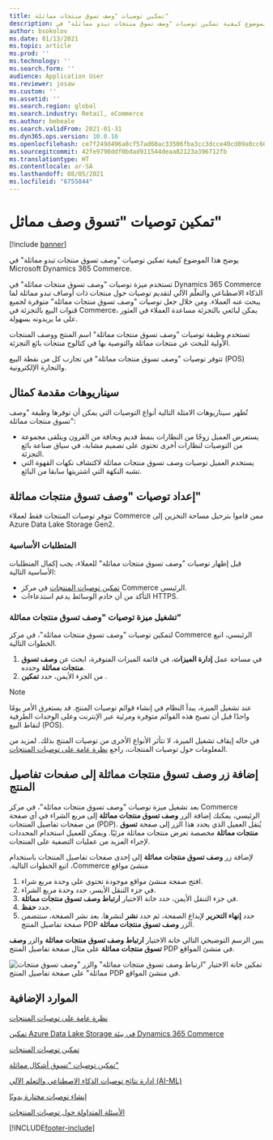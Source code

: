 ```yaml
---
title: تمكين توصيات "وصف تسوق منتجات مماثلة"
description: يوضح هذا الموضوع كيفية تمكين توصيات "وصف تسوق منتجات تبدو مماثلة" في Microsoft Dynamics 365 Commerce.
author: bsokolov
ms.date: 01/13/2021
ms.topic: article
ms.prod: ''
ms.technology: ''
ms.search.form: ''
audience: Application User
ms.reviewer: josaw
ms.custom: ''
ms.assetid: ''
ms.search.region: global
ms.search.industry: Retail, eCommerce
ms.author: bebeale
ms.search.validFrom: 2021-01-31
ms.dyn365.ops.version: 10.0.16
ms.openlocfilehash: ce7f249d496a8cf57ad60ac33506fba3cc3dcce40cd89a0cc663ead5263e441a
ms.sourcegitcommit: 42fe9790ddf0bdad911544deaa82123a396712fb
ms.translationtype: HT
ms.contentlocale: ar-SA
ms.lasthandoff: 08/05/2021
ms.locfileid: "6755844"
---
```

# <a name="enable-shop-similar-description-recommendations"></a>تمكين توصيات "تسوق وصف مماثل"

[!include [banner](includes/banner.md)]

يوضح هذا الموضوع كيفية تمكين توصيات "وصف تسوق منتجات تبدو مماثلة" في Microsoft Dynamics 365 Commerce.

تستخدم ميزة توصيات "وصف تسوق منتجات مماثلة" في Dynamics 365 Commerce الذكاء الاصطناعي والتعلّم الآلي لتقديم توصيات حول منتجات ذات أوصاف تبدو مماثلة لما يبحث عنه العملاء. ومن خلال جعل توصيات "وصف تسوق منتجات مماثلة" متوفرة لجميع قنوات البيع بالتجزئة في Commerce، يمكن لبائعي بالتجزئة مساعدة العملاء في العثور على ما يريدونه بسهولة.

تستخدم وظيفة توصيات "وصف تسوق منتجات مماثلة" اسم المنتج ووصف المنتجات الأولية للبحث عن منتجات مماثلة والتوصية بها في كتالوج منتجات بائع التجزئة.

تتوفر توصيات "وصف تسوق منتجات مماثلة" في تجارب كل من نقطة البيع (POS) والتجارة الإلكترونية.

## <a name="example-scenarios"></a>سيناريوهات مقدمة كمثال

تُظهر سيناريوهات الامثلة التالية أنواع التوصيات التي يمكن أن توفرها وظيفة "وصف تسوق منتجات مماثلة":

- يستعرض العميل زوجًا من النظارات بنمط قديم وبحافة من القرون ويتلقى مجموعة من التوصيات لنظارات أخرى تحتوي على تصميم مشابة، في سياق صناعة بائع التجزئة.
- يستخدم العميل توصيات وصف تسوق منتجات مماثلة لاكتشاف نكهات القهوة التي تشبه النكهة التي اشتريتها سابقا من البائع.

## <a name="set-up-shop-similar-description-recommendations"></a>إعداد توصيات "وصف تسوق منتجات مماثلة"

تتوفر توصيات المنتجات فقط لعملاء Commerce ممن قاموا بترحيل مساحة التخزين إلى Azure Data Lake Storage Gen2.

### <a name="prerequisites"></a>المتطلبات الأساسية

قبل إظهار توصيات "وصف تسوق منتجات مماثلة" للعملاء، يجب إكمال المتطلبات الأساسية التالية:

- [تمكين توصيات المنتجات](enable-product-recommendations.md) في مركز Commerce الرئيسي.
- التأكد من أن خادم الوسائط يدعم استدعاءات HTTPS.

### <a name="turn-on-the-shop-similar-description-recommendations-feature"></a>تشغيل ميزة توصيات "وصف تسوق منتجات مماثلة"

لتمكين توصيات "وصف تسوق منتجات مماثلة"‬، في مركز Commerce الرئيسي، اتبع الخطوات التالية.

1. في مساحة عمل **إدارة الميزات**، في قائمة الميزات المتوفرة، ابحث عن **وصف تسوق منتجات مماثلة** وحدده.
1. من الجزء الأيمن، حدد **تمكين** .

> [!NOTE]
> عند تشغيل الميزة، يبدأ النظام في إنشاء قوائم توصيات المنتج. قد يستغرق الأمر يومًا واحدًا قبل أن تصبح هذه القوائم متوفرة ومرئية عبر الإنترنت وعلى الوحدات الطرفية لنقاط البيع (POS).‬
>
> في حاله إيقاف تشغيل الميزة، لا تتأثر الأنواع الأخرى من توصيات المنتج بذلك. لمزيد من المعلومات حول توصيات المنتجات، راجع [‏‫نظرة عامة على توصيات المنتجات‬](product-recommendations.md).

## <a name="add-a-shop-similar-description-button-to-product-details-pages"></a>إضافة زر وصف تسوق منتجات مماثلة إلى صفحات تفاصيل المنتج

بعد تشغيل ميزة توصيات "وصف تسوق منتجات مماثلة"‬، في مركز Commerce الرئيسي، يمكنك إضافة الزر **وصف تسوق منتجات مماثلة** إلى مربع الشراء في أي صفحة من صفحات تفاصيل المنتجات (PDP). يُنقل العميل الذي يحدد هذا الزر إلى صفحة **تسوق منتجات مماثلة** مخصصة تعرض منتجات مماثلة مرئيًا. ويمكن للعميل استخدام المحددات لإجراء المزيد من عمليات التصفية على المنتجات.

لإضافة زر **وصف تسوق منتجات مماثلة**‫ إلى إحدى صفحات تفاصيل المنتجات باستخدام منشئ مواقع Commerce، اتبع الخطوات التالية.

1. افتح صفحة منشئ مواقع موجودة تحتوي على وحدة مربع شراء.
1. في جزء التنقل الأيسر، حدد وحدة مربع الشراء.
1. في جزء التنقل الأيمن، حدد خانة الاختيار **ارتباط وصف تسوق منتجات مماثلة**.
1. حدد **حفظ**.
1. حدد **إنهاء التحرير** لإيداع الصفحة، ثم حدد **نشر** لنشرها. بعد نشر الصفحة، ستتضمن صفحة تفاصيل المنتج PDP الزر **وصف تسوق منتجات مماثلة**.

يبين الرسم التوضيحي التالي خانة الاختيار **ارتباط وصف تسوق منتجات مماثلة** والزر **وصف تسوق منتجات مماثلة** على مثال صفحة تفاصيل المنتج PDP في منشئ المواقع.

![تمكين خانة الاختيار "ارتباط وصف تسوق منتجات مماثلة" والزر "وصف تسوق منتجات مماثلة" على صفحة تفاصيل المنتج PDP في منشئ المواقع.](./media/ter_site_builder_buybox_button.png)

## <a name="additional-resources"></a>الموارد الإضافية

[نظرة عامة على توصيات المنتجات](product-recommendations.md)

[تمكين Azure Data Lake Storage في بيئة Dynamics 365 Commerce](enable-adls-environment.md)

[تمكين توصيات المنتجات](enable-product-recommendations.md)

[تمكين توصيات "تسوق أشكال مماثلة"](shop-similar-looks.md)

[إدارة نتائج توصيات الذكاء الاصطناعي والتعلم الآلي (AI-ML)](modify-product-recommendation-results.md)

[إنشاء توصيات مختارة يدويًا](create-editorial-recommendation-lists.md)

[الأسئلة المتداولة حول توصيات المنتجات](faq-recommendations.md)


[!INCLUDE[footer-include](../includes/footer-banner.md)]